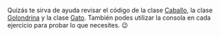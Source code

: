 Quizás te sirva de ayuda revisar el código de la clase [Caballo](../exercises/13239-programacion-con-objetos-clases-ese-caballo-no-galopa), la clase [Golondrina](../exercises/13240-programacion-con-objetos-clases-vuela-vuela) y la clase [Gato](../exercises/13241-programacion-con-objetos-clases-el-gato-y-la-caja). También podes utilizar la consola en cada ejercicio para probar lo que necesites. :wink: